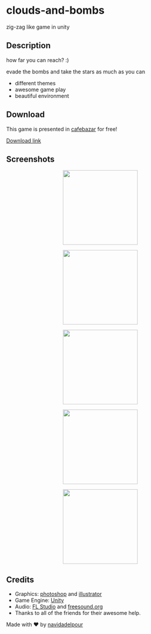 # clouds-and-bombs
zig-zag like game in unity

## Description

how far you can reach? :)

evade the bombs and take the stars as much as you can

<ul>
<li>different themes</li>
<li>awesome game play</li> 
<li>beautiful environment</li>
</ul>


## Download

This game is presented in [cafebazar](https://cafebazaar.ir) for free!

[Download link](https://cafebazaar.ir/app/com.NavidAdelpour.CloudsAndBombs/)

## Screenshots

<p align="center">
  <img width="200" src="https://raw.githubusercontent.com/navidadelpour/clouds-and-bombs/master/Assets/ScreenShots/1.jpg" />
</p>
<p align="center">
  <img width="200" src="https://raw.githubusercontent.com/navidadelpour/clouds-and-bombs/master/Assets/ScreenShots/2.jpg" />
</p>
<p align="center">
  <img width="200" src="https://raw.githubusercontent.com/navidadelpour/clouds-and-bombs/master/Assets/ScreenShots/3.jpg" />
</p>
<p align="center">
  <img width="200" src="https://raw.githubusercontent.com/navidadelpour/clouds-and-bombs/master/Assets/ScreenShots/4.jpg" />
</p>
<p align="center">
  <img width="200" src="https://raw.githubusercontent.com/navidadelpour/clouds-and-bombs/master/Assets/ScreenShots/5.jpg" />
</p>


## Credits

- Graphics: [photoshop](https://www.adobe.com/products/photoshop.html) and [illustrator](https://www.adobe.com/products/illustrator.html)
- Game Engine: [Unity](https://unity3d.com/)
- Audio: [FL Studio](https://www.image-line.com/flstudio/) and [freesound.org](https://freesound.org/)
- Thanks to all of the friends for their awesome help.


Made with :heart: by [navidadelpour](https://navidadelpour.ir)
